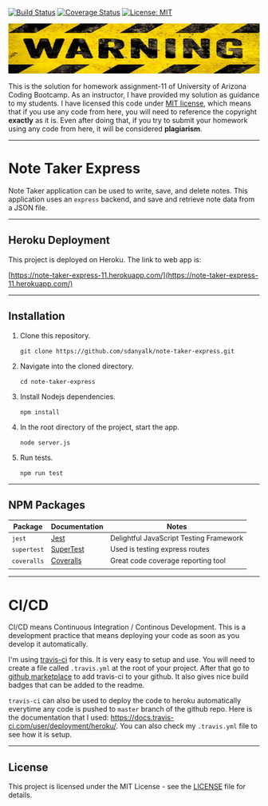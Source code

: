 [![Build Status](https://travis-ci.com/sdanyalk/note-taker-express.svg?branch=master)](https://travis-ci.com/sdanyalk/note-taker-express)
[![Coverage Status](https://coveralls.io/repos/github/sdanyalk/note-taker-express/badge.svg?branch=master)](https://coveralls.io/github/sdanyalk/note-taker-express?branch=master)
[![License: MIT](https://img.shields.io/badge/License-MIT-yellow.svg)](license)

<img src="./public/assets/img/warning.jpg" width="800" height="100">

This is the solution for homework assignment-11 of University of Arizona Coding Bootcamp. As an instructor, I have provided my solution as guidance to my students. I have licensed this code under [MIT license](license), which means that if you use any code from here, you will need to reference the copyright **exactly** as it is. Even after doing that, if you try to submit your homework using any code from here, it will be considered **plagiarism**.

---

# Note Taker Express
Note Taker application can be used to write, save, and delete notes. This application uses an `express` backend, and save and retrieve note data from a JSON file.

---

## Heroku Deployment

This project is deployed on Heroku. The link to web app is:

[https://note-taker-express-11.herokuapp.com/](https://note-taker-express-11.herokuapp.com/)

---

## Installation

1. Clone this repository.
    ```
    git clone https://github.com/sdanyalk/note-taker-express.git
    ```
1. Navigate into the cloned directory.
    ```
    cd note-taker-express
    ```
1. Install Nodejs dependencies.
    ```
    npm install
    ```
1. In the root directory of the project, start the app.
    ```
    node server.js
    ```
1. Run tests.
    ```
    npm run test
    ```

---

## NPM Packages

| Package | Documentation | Notes
| ----------- | ----------- | ----------- |
| `jest` | [Jest](https://jestjs.io/docs/en/getting-started) | Delightful JavaScript Testing Framework
| `supertest` | [SuperTest](https://www.npmjs.com/package/supertest) | Used is testing express routes
| `coveralls` | [Coveralls](https://www.npmjs.com/package/coveralls) | Great code coverage reporting tool
|  |  |

---

# CI/CD

CI/CD means Continuous Integration / Continous Development. This is a development practice that means deploying your code as soon as you develop it automatically.

I'm using [travis-ci](https://travis-ci.com/) for this. It is very easy to setup and use. You will need to create a file called `.travis.yml` at the root of your project. After that go to [github marketplace](https://github.com/marketplace/travis-ci) to add travis-ci to your github. It also gives nice build badges that can be added to the readme.

`travis-ci` can also be used to deploy the code to heroku automatically everytime any code is pushed to `master` branch of the github repo. Here is the documentation that I used:
https://docs.travis-ci.com/user/deployment/heroku/. You can also check my `.travis.yml` file to see how it is setup.

---

## License

This project is licensed under the MIT License - see the [LICENSE](license) file for details.
